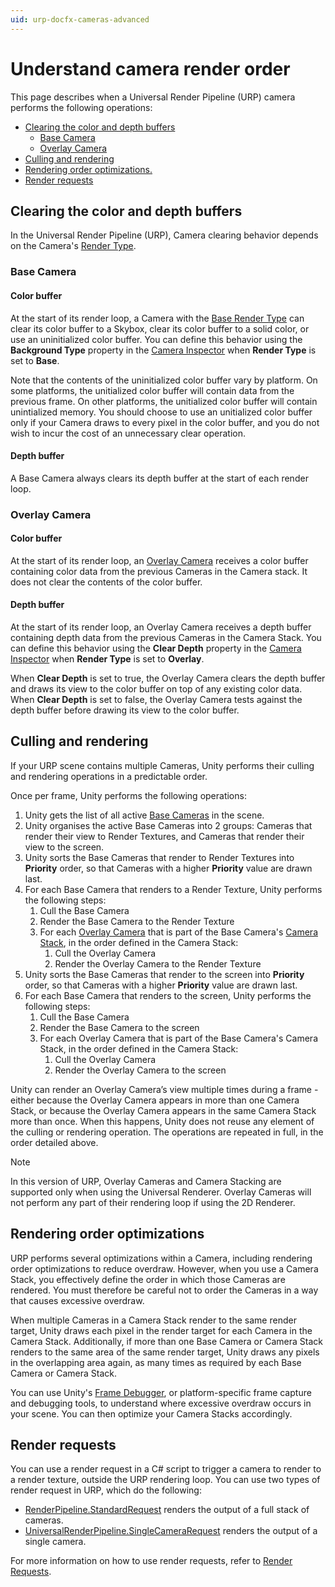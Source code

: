 ```yaml
---
uid: urp-docfx-cameras-advanced
---
```

# Understand camera render order

This page describes when a Universal Render Pipeline (URP) camera performs the following operations:

* [Clearing the color and depth buffers](#clearing-the-color-and-depth-buffers)
  * [Base Camera](#base-camera)
  * [Overlay Camera](#overlay-camera)
* [Culling and rendering](#culling-and-rendering)
* [Rendering order optimizations.](#rendering-order-optimizations)
* [Render requests](#render-requests)

## Clearing the color and depth buffers

In the Universal Render Pipeline (URP), Camera clearing behavior depends on the Camera's [Render Type](camera-types-and-render-type.md).

### Base Camera

#### Color buffer

At the start of its render loop, a Camera with the [Base Render Type](camera-types-and-render-type.md) can clear its color buffer to a Skybox, clear its color buffer to a solid color, or use an uninitialized color buffer. You can define this behavior using the **Background Type** property in the [Camera Inspector](camera-component-reference.md) when **Render Type** is set to **Base**.

Note that the contents of the uninitialized color buffer vary by platform. On some platforms, the unitialized color buffer will contain data from the previous frame. On other platforms, the unitialized color buffer will contain unintialized memory. You should choose to use an unitialized color buffer only if your Camera draws to every pixel in the color buffer, and you do not wish to incur the cost of an unnecessary clear operation.

#### Depth buffer

A Base Camera always clears its depth buffer at the start of each render loop.

### Overlay Camera

#### Color buffer

At the start of its render loop, an [Overlay Camera](camera-types-and-render-type.md#overlay-camera) receives a color buffer containing color data from the previous Cameras in the Camera stack. It does not clear the contents of the color buffer.

#### Depth buffer

At the start of its render loop, an Overlay Camera receives a depth buffer containing depth data from the previous Cameras in the Camera Stack. You can define this behavior using the **Clear Depth** property in the [Camera Inspector](camera-component-reference.md) when **Render Type** is set to **Overlay**.

When **Clear Depth** is set to true, the Overlay Camera clears the depth buffer and draws its view to the color buffer on top of any existing color data. When **Clear Depth** is set to false, the Overlay Camera tests against the depth buffer before drawing its view to the color buffer.

## Culling and rendering

If your URP scene contains multiple Cameras, Unity performs their culling and rendering operations in a predictable order.

Once per frame, Unity performs the following operations:

1. Unity gets the list of all active [Base Cameras](camera-types-and-render-type.md#base-camera) in the scene.
2. Unity organises the active Base Cameras into 2 groups: Cameras that render their view to Render Textures, and Cameras that render their view to the screen.
3. Unity sorts the Base Cameras that render to Render Textures into **Priority** order, so that Cameras with a higher **Priority** value are drawn last.
4. For each Base Camera that renders to a Render Texture, Unity performs the following steps:
    1. Cull the Base Camera
    2. Render the Base Camera to the Render Texture
    3. For each [Overlay Camera](camera-types-and-render-type.md#overlay-camera) that is part of the Base Camera's [Camera Stack](camera-stacking.md), in the order defined in the Camera Stack:
        1. Cull the Overlay Camera
        2. Render the Overlay Camera to the Render Texture
5. Unity sorts the Base Cameras that render to the screen into **Priority** order, so that Cameras with a higher **Priority** value are drawn last.
6. For each Base Camera that renders to the screen, Unity performs the following steps:
    1. Cull the Base Camera
    2. Render the Base Camera to the screen
    3. For each Overlay Camera that is part of the Base Camera's Camera Stack, in the order defined in the Camera Stack:
        1. Cull the Overlay Camera
        2. Render the Overlay Camera to the screen

Unity can render an Overlay Camera’s view multiple times during a frame - either because the Overlay Camera appears in more than one Camera Stack, or because the Overlay Camera appears in the same Camera Stack more than once. When this happens, Unity does not reuse any element of the culling or rendering operation. The operations are repeated in full, in the order detailed above.

> [!NOTE]
> In this version of URP, Overlay Cameras and Camera Stacking are supported only when using the Universal Renderer. Overlay Cameras will not perform any part of their rendering loop if using the 2D Renderer.

## Rendering order optimizations

URP performs several optimizations within a Camera, including rendering order optimizations to reduce overdraw. However, when you use a Camera Stack, you effectively define the order in which those Cameras are rendered. You must therefore be careful not to order the Cameras in a way that causes excessive overdraw.

When multiple Cameras in a Camera Stack render to the same render target, Unity draws each pixel in the render target for each Camera in the Camera Stack. Additionally, if more than one Base Camera or Camera Stack renders to the same area of the same render target, Unity draws any pixels in the overlapping area again, as many times as required by each Base Camera or Camera Stack.

You can use Unity's [Frame Debugger](https://docs.unity3d.com/Manual/FrameDebugger.html), or platform-specific frame capture and debugging tools, to understand where excessive overdraw occurs in your scene. You can then optimize your Camera Stacks accordingly.

## Render requests

You can use a render request in a C# script to trigger a camera to render to a render texture, outside the URP rendering loop. You can use two types of render request in URP, which do the following:

* [RenderPipeline.StandardRequest](xref:Rendering.RenderPipeline.StandardRequest) renders the output of a full stack of cameras.
* [UniversalRenderPipeline.SingleCameraRequest](https://docs.unity3d.com/Packages/com.unity.render-pipelines.universal@17.0/api/UnityEngine.Rendering.Universal.UniversalRenderPipeline.SingleCameraRequest.html) renders the output of a single camera.

For more information on how to use render requests, refer to [Render Requests](https://docs.unity3d.com/Packages/com.unity.render-pipelines.core@17.0/manual/User-Render-Requests.html).
